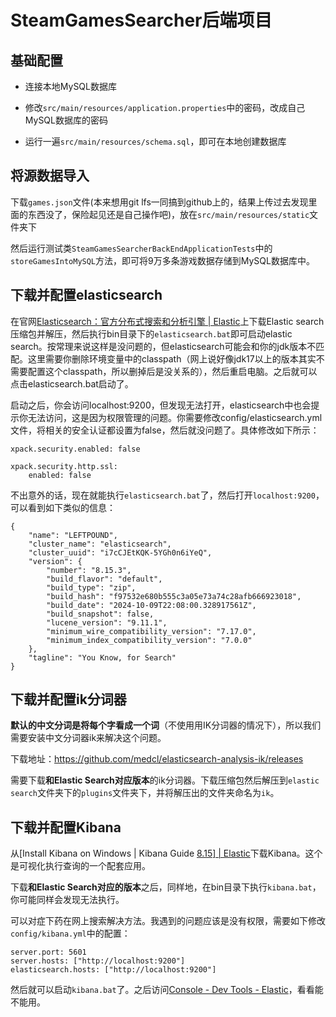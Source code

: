 # SteamGamesSearcher后端项目



## 基础配置

* 连接本地MySQL数据库

* 修改`src/main/resources/application.properties`中的密码，改成自己MySQL数据库的密码

* 运行一遍`src/main/resources/schema.sql`，即可在本地创建数据库



## 将源数据导入

下载`games.json`文件(本来想用git lfs一同搞到github上的，结果上传过去发现里面的东西没了，保险起见还是自己操作吧)，放在`src/main/resources/static`文件夹下

然后运行测试类`SteamGamesSearcherBackEndApplicationTests`中的`storeGamesIntoMySQL`方法，即可将9万多条游戏数据存储到MySQL数据库中。



## 下载并配置elasticsearch

在官网[Elasticsearch：官方分布式搜索和分析引擎 | Elastic](https://www.elastic.co/cn/elasticsearch)上下载Elastic search压缩包并解压，然后执行bin目录下的`elasticsearch.bat`即可启动elastic search。按常理来说这样是没问题的，但elasticsearch可能会和你的jdk版本不匹配。这里需要你删除环境变量中的classpath（网上说好像jdk17以上的版本其实不需要配置这个classpath，所以删掉后是没关系的），然后重启电脑。之后就可以点击elasticsearch.bat启动了。

启动之后，你会访问localhost:9200，但发现无法打开，elasticsearch中也会提示你无法访问，这是因为权限管理的问题。你需要修改config/elasticsearch.yml文件，将相关的安全认证都设置为false，然后就没问题了。具体修改如下所示：

```shell
xpack.security.enabled: false

xpack.security.http.ssl:
	enabled: false
```

不出意外的话，现在就能执行`elasticsearch.bat`了，然后打开`localhost:9200`，可以看到如下类似的信息：

```shell
{
    "name": "LEFTPOUND",
    "cluster_name": "elasticsearch",
    "cluster_uuid": "i7cCJEtKQK-5YGh0n6iYeQ",
    "version": {
        "number": "8.15.3",
        "build_flavor": "default",
        "build_type": "zip",
        "build_hash": "f97532e680b555c3a05e73a74c28afb666923018",
        "build_date": "2024-10-09T22:08:00.328917561Z",
        "build_snapshot": false,
        "lucene_version": "9.11.1",
        "minimum_wire_compatibility_version": "7.17.0",
        "minimum_index_compatibility_version": "7.0.0"
    },
    "tagline": "You Know, for Search"
}
```



## 下载并配置ik分词器

**默认的中文分词是将每个字看成一个词**（不使用用IK分词器的情况下），所以我们需要安装中文分词器ik来解决这个问题。

下载地址：https://github.com/medcl/elasticsearch-analysis-ik/releases

需要下载**和Elastic Search对应版本**的ik分词器。下载压缩包然后解压到`elastic search`文件夹下的`plugins`文件夹下，并将解压出的文件夹命名为`ik`。



## 下载并配置Kibana

从[Install Kibana on Windows | Kibana Guide [8.15\] | Elastic](https://www.elastic.co/guide/en/kibana/current/windows.html)下载Kibana。这个是可视化执行查询的一个配套应用。

下载**和Elastic Search对应的版本**之后，同样地，在bin目录下执行`kibana.bat`，你可能同样会发现无法执行。

可以对症下药在网上搜索解决方法。我遇到的问题应该是没有权限，需要如下修改`config/kibana.yml`中的配置：

```shell
server.port: 5601  
server.hosts: ["http://localhost:9200"] 
elasticsearch.hosts: ["http://localhost:9200"] 
```

然后就可以启动`kibana.bat`了。之后访问[Console - Dev Tools - Elastic](http://localhost:5601/app/dev_tools#/console)，看看能不能用。
